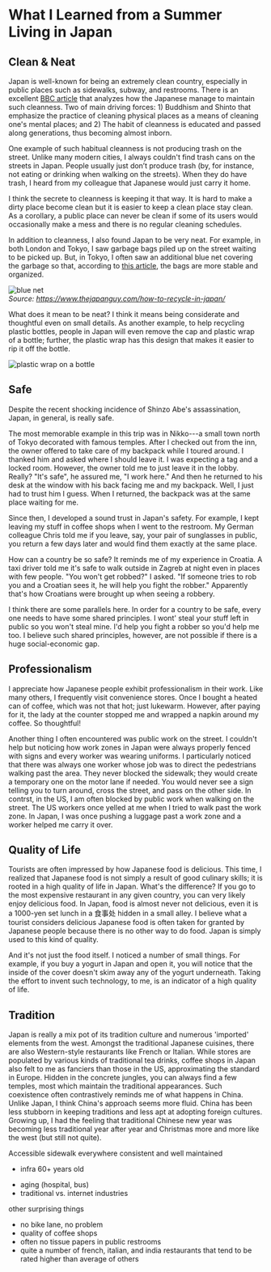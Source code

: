 # What I Learned from a Summer Living in Japan


## Clean & Neat

Japan is well-known for being an extremely clean country, especially in public places such as sidewalks, subway, and restrooms. There is an excellent [BBC article](https://www.bbc.com/travel/article/20191006-what-japan-can-teach-us-about-cleanliness) that analyzes how the Japanese manage to maintain such cleanness. Two of main driving forces: 1) Buddhism and Shinto that emphasize the practice of cleaning physical places as a means of cleaning one's mental places; and 2) The habit of cleanness is educated and passed along generations, thus becoming almost inborn. 

One example of such habitual cleanness is not producing trash on the street. Unlike many modern cities, I always couldn't find trash cans on the streets in Japan. People usually just don’t produce trash (by, for instance, not eating or drinking when walking on the streets). When they do have trash, I heard from my colleague that Japanese would just carry it home.

I think the secrete to cleanness is keeping it that way. It is hard to make a dirty place become clean but it is easier to keep a clean place stay clean. As a corollary, a public place can never be clean if some of its users would occasionally make a mess and there is no regular cleaning schedules.

In addition to cleanness, I also found Japan to be very neat. For example, in both London and Tokyo, I saw garbage bags piled up on the street waiting to be picked up. But, in Tokyo, I often saw an additional blue net covering the garbage so that, according to [this article](https://www.thejapanguy.com/how-to-recycle-in-japan/), the bags are more stable and organized.

![blue net](https://www.thejapanguy.com/wp-content/uploads/2017/07/BlueNets.jpg)<br>
*Source: https://www.thejapanguy.com/how-to-recycle-in-japan/*

What does it mean to be neat? I think it means being considerate and thoughtful even on small details. As another example, to help recycling plastic bottles, people in Japan will even remove the cap and plastic wrap of a bottle; further, the plastic wrap has this design that makes it easier to rip it off the bottle.

![plastic wrap on a bottle](./posts/2022-08-20-plastic-wrap-bottle.jpg)


## Safe

Despite the recent shocking incidence of Shinzo Abe's assassination, Japan, in general, is really safe.

The most memorable example in this trip was in Nikko---a small town north of Tokyo decorated with famous temples. After I checked out from the inn, the owner offered to take care of my backpack while I toured around. I thanked him and asked where I should leave it. I was expecting a tag and a locked room. However, the owner told me to just leave it in the lobby. Really? "It's safe", he assured me, "I work here." And then he returned to his desk at the window with his back facing me and my backpack. Well, I just had to trust him I guess. When I returned, the backpack was at the same place waiting for me.

Since then, I developed a sound trust in Japan's safety. For example, I kept leaving my stuff in coffee shops when I went to the restroom. My German colleague Chris told me if you leave, say, your pair of sunglasses in public, you return a few days later and would find them exactly at the same place.

How can a country be so safe? It reminds me of my experience in Croatia. A taxi driver told me it's safe to walk outside in Zagreb at night even in places with few people. "You won't get robbed?" I asked. "If someone tries to rob you and a Croatian sees it, he will help you fight the robber." Apparently that's how Croatians were brought up when seeing a robbery.

I think there are some parallels here. In order for a country to be safe, every one needs to have some shared principles. I wont' steal your stuff left in public so you won't steal mine. I'd help you fight a robber so you'd help me too. I believe such shared principles, however, are not possible if there is a huge social-economic gap.


## Professionalism 

I appreciate how Japanese people exhibit professionalism in their work. Like many others, I frequently visit convenience stores. Once I bought a heated can of coffee, which was not that hot; just lukewarm. However, after paying for it, the lady at the counter stopped me and wrapped a napkin around my coffee. So thoughtful!

Another thing I often encountered was public work on the street. I couldn't help but noticing how work zones in Japan were always properly fenced with signs and every worker was wearing uniforms. I particularly noticed that there was always one worker whose job was to direct the pedestrians walking past the area. They never blocked the sidewalk; they would create a temporary one on the motor lane if needed. You would never see a sign telling you to turn around, cross the street, and pass on the other side. In contrst, in the US, I am often blocked by public work when walking on the street. The US workers once yelled at me when I tried to walk past the work zone. In Japan, I was once pushing a luggage past a work zone and a worker helped me carry it over.


## Quality of Life

Tourists are often impressed by how Japanese food is delicious. This time, I realized that Japanese food is not simply a result of good culinary skills; it is rooted in a high quality of life in Japan. What's the difference? If you go to the most expensive restaurant in any given country, you can very likely enjoy delicious food. In Japan, food is almost never not delicious, even it is a 1000-yen set lunch in a 食事处 hidden in a small alley. I believe what a tourist considers delicious Japanese food is often taken for granted by Japanese people because there is no other way to do food. Japan is simply used to this kind of quality.

And it's not just the food itself. I noticed a number of small things. For example, if you buy a yogurt in Japan and open it, you will notice that the inside of the cover doesn't skim away any of the yogurt underneath. Taking the effort to invent such technology, to me, is an indicator of a high quality of life.


## Tradition

Japan is really a mix pot of its tradition culture and numerous 'imported' elements from the west. Amongst the traditional Japanese cuisines, there are also Western-style restaurants like French or Italian. While stores are populated by various kinds of traditional tea drinks, coffee shops in Japan also felt to me as fanciers than those in the US, approximating the standard in Europe. Hidden in the concrete jungles, you can always find a few temples, most which maintain the traditional appearances. Such coexistence often contrastively reminds me of what happens in China. Unlike Japan, I think China's approach seems more fluid. China has been less stubborn in keeping traditions and less apt at adopting foreign cultures. Growing up, I had the feeling that traditional Chinese new year was becoming less traditional year after year and Christmas more and more like the west (but still not quite).


<!--  -->
<!-- infrastructure -->
Accessible sidewalk everywhere consistent and well maintained 
- infra 60+ years old

<!--  -->
<!-- worry -->

- aging (hospital, bus)
- traditional vs. internet industries

other surprising things
- no bike lane, no problem
- quality of coffee shops
- often no tissue papers in public restrooms
- quite a number of french, italian, and india restaurants that tend to be rated higher than average of others
